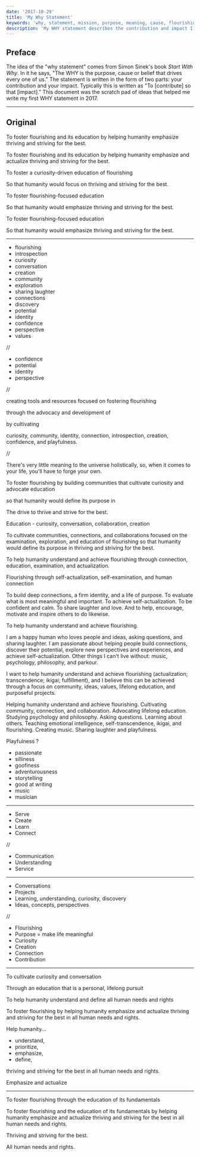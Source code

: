 ```yaml
---
date: '2017-10-29'
title: 'My Why Statement'
keywords: 'why, statement, mission, purpose, meaning, cause, flourishing'
description: 'My WHY statement describes the contribution and impact I want from my life. These are my iterations and notes that helped me define it.'
---
```


## Preface

The idea of the "why statement" comes from Simon Sinek's book _Start With Why_. In it he says, "The WHY is the purpose, cause or belief that drives every one of us." The statement is written in the form of two parts: your contribution and your impact. Typically this is written as "To [contribute] so that [impact]." This document was the scratch pad of ideas that helped me write my first WHY statement in 2017.

---

## Original

To foster flourishing and its education by helping humanity emphasize thriving and striving for the best.

To foster flourishing and its education by helping humanity emphasize and actualize thriving and striving for the best.

To foster a curiosity-driven education of flourishing

So that humanity would focus on thriving and striving for the best.

To foster flourishing-focused education

So that humanity would emphasize thriving and striving for the best.

To foster flourishing-focused education

So that humanity would emphasize thriving and striving for the best.

---

- flourishing
- introspection
- curiosity
- conversation
- creation
- community
- exploration
- sharing laughter
- connections
- discovery
- potential
- identity
- confidence
- perspective
- values

//

- confidence
- potential
- identity
- perspective

//

creating tools and resources focused on fostering flourishing

through the advocacy and development of

by cultivating

curiosity, community, identity, connection, introspection, creation, confidence, and playfulness.

//

There's very little meaning to the universe holistically, so, when it comes to your life, you'll have to forge your own.

To foster flourishing by building communities that cultivate curiosity and advocate education

so that humanity would define its purpose in

The drive to thrive and strive for the best.

Education - curiosity, conversation, collaboration, creation

To cultivate communities, connections, and collaborations focused on the examination, exploration, and education of flourishing so that humanity would define its purpose in thriving and striving for the best.

To help humanity understand and achieve flourishing through connection, education, examination, and actualization.

Flourishing through self-actualization, self-examination, and human connection

To build deep connections, a firm identity, and a life of purpose. To evaluate what is most meaningful and important. To achieve self-actualization. To be confident and calm. To share laughter and love. And to help, encourage, motivate and inspire others to do likewise.

To help humanity understand and achieve flourishing.

I am a happy human who loves people and ideas, asking questions, and sharing laughter. I am passionate about helping people build connections, discover their potential, explore new perspectives and experiences, and achieve self-actualization. Other things I can't live without: music, psychology, philosophy, and parkour.

I want to help humanity understand and achieve flourishing (actualization; transcendence; ikigai; fulfillment), and I believe this can be achieved through a focus on community, ideas, values, lifelong education, and purposeful projects.

Helping humanity understand and achieve flourishing. Cultivating community, connection, and collaboration. Advocating lifelong education. Studying psychology and philosophy. Asking questions. Learning about others. Teaching emotional intelligence, self-transcendence, ikigai, and flourishing. Creating music. Sharing laughter and playfulness.

Playfulness ?

- passionate
- silliness
- goofiness
- adventurousness
- storytelling
- good at writing
- music
- musician

---

- Serve
- Create
- Learn
- Connect

//

- Communication
- Understanding
- Service

---

- Conversations
- Projects
- Learning, understanding, curiosity, discovery
- Ideas, concepts, perspectives

//

- Flourishing
- Purpose = make life meaningful
- Curiosity
- Creation
- Connection
- Contribution

---

To cultivate curiosity and conversation

Through an education that is a personal, lifelong pursuit

To help humanity understand and define all human needs and rights

To foster flourishing by helping humanity emphasize and actualize thriving and striving for the best in all human needs and rights.

Help humanity...

- understand,
- prioritize,
- emphasize,
- define,

thriving and striving for the best in all human needs and rights.

Emphasize and actualize

---

To foster flourishing through the education of its fundamentals

To foster flourishing and the education of its fundamentals by helping humanity emphasize and actualize thriving and striving for the best in all human needs and rights.

Thriving and striving for the best.

All human needs and rights.
